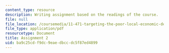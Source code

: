 ```yaml
---
content_type: resource
description: Writing assignment based on the readings of the course.
file: null
file_location: /coursemedia/11-471-targeting-the-poor-local-economic-development-in-developing-countries-spring-2010/ba9c25cdf9dc9eaedbccdc5f87ed4899_MIT11_471S10_Assignment2.pdf
file_type: application/pdf
resourcetype: Document
title: Assignment 2
uid: ba9c25cd-f9dc-9eae-dbcc-dc5f87ed4899
---
```

